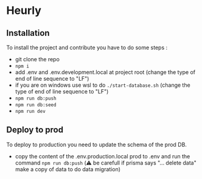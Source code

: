 # Heurly

## Installation

To install the project and contribute you have to do some steps :

-   git clone the repo
-   `npm i`
-   add .env and .env.development.local at project root (change the type of end of line sequence to "LF")
-   if you are on windows use wsl to do `./start-database.sh` (change the type of end of line sequence to "LF")
-   `npm run db:push`
-   `npm run db:seed`
-   `npm run dev`

## Deploy to prod

To deploy to production you need to update the schema of the prod DB.

-   copy the content of the .env.production.local prod to .env and run the command `npm run db:push` (⚠️ be carefull if prisma says "... delete data" make a copy of data to do data migration)
